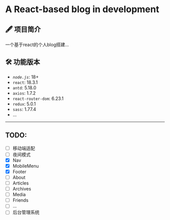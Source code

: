 # **A React-based blog in development**

## 🖋️ 项目简介

一个基于react的个人blog搭建...


## 🛠️ 功能版本

- *`node.js`*: 18+
- `react`: 18.3.1
- `antd`: 5.18.0
- `axios`: 1.7.2
- `react-router-dom`: 6.23.1
- `redux`: 5.0.1
- `sass`: 1.77.4
- ...

---
## TODO:
- [ ] 移动端适配
- [ ] 夜间模式
- [x] Nav
- [x] MobileMenu
- [x] Footer
- [ ] About
- [ ] Articles
- [ ] Archives
- [ ] Media
- [ ] Friends
- [ ] ...
- [ ] 后台管理系统